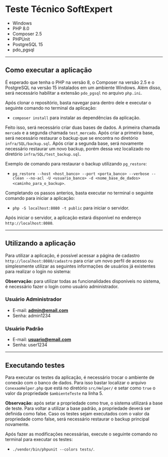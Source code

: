 # Teste Técnico SoftExpert

- Windows
- PHP 8.0
- Composer 2.5
- PHPUnit
- PostgreSQL 15
- pdo_pgsql

---

## Como executar a aplicação

É esperado que tenha o PHP na versão 8, o Composer na versão 2.5 e o PostgreSQL na versão 15 instalados em um ambiente Windows. Além disso, será necessário habilitar a extensão `pdo_pgsql` no arquivo `php.ini`.

Após clonar o repositório, basta navegar para dentro dele e executar o seguinte comando no terminal da aplicação:
- `composer install` para instalar as dependências da aplicação.

Feito isso, será necessário criar duas bases de dados. A primeira chamada `mercado` e a segunda chamada `test_mercado`. Após criar a primeira base, será necessário restaurar o backup que se encontra no diretório `infra/SQL/backup.sql`. Após criar a segunda base, será novamente necessário restaurar um novo backup, porém dessa vez localizado no diretório `infra/SQL/test_backup.sql`.

Exemplo de comando para restaurar o backup utilizando `pg_restore`:
- `pg_restore --host <host_banco> --port <porta_banco> --verbose --clean --no-acl -U <usuario_banco> -d <nome_base_de_dados> <caminho_para_o_backup>`.

Completando os passos anterios, basta executar no terminal o seguinte comando para iniciar a aplicação:
- `php -S localhost:8080 -t public` para iniciar o servidor.

Após iniciar o servidor, a aplicação estará disponível no endereço `http://localhost:8080`.

---

## Utilizando a aplicação

Para utilizar a aplicação, é possível acessar a página de cadastro `http://localhost:8080/cadastro` para criar um novo perfil de acesso ou simplesmente utilizar as seguintes informações de usuários já existentes para realizar o login no sistema:

**Observação:** para utilizar todas as funcionalidades disponíveis no sistema, é necessário fazer o login como usuário administrador.

### Usuário Administrador

- E-mail: **admin@email.com**
- Senha: admin1234

### Usuário Padrão

- E-mail: **usuario@email.com**
- Senha: user1234

---

## Executando testes

Para executar os testes da aplicação, é necessário trocar o ambiente de conexão com o banco de dados. Para isso bastar localizar o arquivo `ConexaoHelper.php` que está no diretório `src/Helper/` e setar como `true` o valor da propriedade `$ambienteTeste` na linha 5.

**Observação:** após setar a propriedade como true, o sistema utilizará a base de teste. Para voltar a utilizar a base padrão, a propriedade deverá ser definida como false. Caso os testes sejam executados com o valor da propriedade como false, será necessário restaurar o backup principal novamente.

Após fazer as modificações necessárias, execute o seguinte comando no terminal para executar os testes:
- `./vendor/bin/phpunit --colors tests/`.